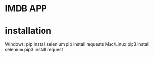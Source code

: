 # IMDB APP
# installation
  Windows:
  pip install selenium
  pip install requests
  Mac/Linux
  pip3 install selenium
  pip3 install request
  
